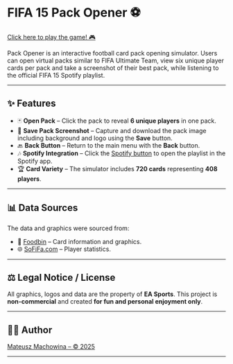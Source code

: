 # FIFA 15 Pack Opener ⚽

[Click here to play the game! 🎮](https://mateuszmachowina.github.io/PackOpenerF15/)

Pack Opener is an interactive football card pack opening simulator. Users can open virtual packs similar to FIFA Ultimate Team, view six unique player cards per pack and take a screenshot of their best pack, while listening to the official FIFA 15 Spotify playlist.  

---

## ✨ Features

- 🃏 **Open Pack** – Click the pack to reveal **6 unique players** in one pack.  
- 💾 **Save Pack Screenshot** – Capture and download the pack image including background and logo using the **Save** button.  
- 🔙 **Back Button** – Return to the main menu with the **Back** button.  
- 🎶 **Spotify Integration** – Click the [Spotify button](https://open.spotify.com/playlist/00i82lDzMDdiHWNjrIGAyw?utm_source=generator) to open the playlist in the Spotify app.  
- 🏆 **Card Variety** – The simulator includes **720 cards** representing **408 players**.  

---

## 📊 Data Sources

The data and graphics were sourced from:  

- 🥗 [Foodbin](https://foodbin.com) – Card information and graphics.  
- 🌐 [SoFiFa.com](https://sofifa.com) – Player statistics.  

---

## ⚖️ Legal Notice / License

All graphics, logos and data are the property of **EA Sports**. This project is **non-commercial** and created **for fun and personal enjoyment only**.  

---

## 👨‍💻 Author

[Mateusz Machowina – © 2025](https://github.com/MateuszMachowina)  

---


